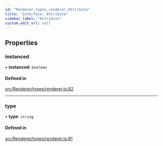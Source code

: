 ```yaml
---
id: "Renderer_types_renderer.Attribute"
title: "Interface: Attribute"
sidebar_label: "Attribute"
custom_edit_url: null
---
```




## Properties

### instanced

• **instanced**: `boolean`

#### Defined in

[src/Renderer/types/renderer.ts:82](https://github.com/ZeaInc/zea-engine/blob/716e8606e/src/Renderer/types/renderer.ts#L82)

___

### type

• **type**: `string`

#### Defined in

[src/Renderer/types/renderer.ts:81](https://github.com/ZeaInc/zea-engine/blob/716e8606e/src/Renderer/types/renderer.ts#L81)

